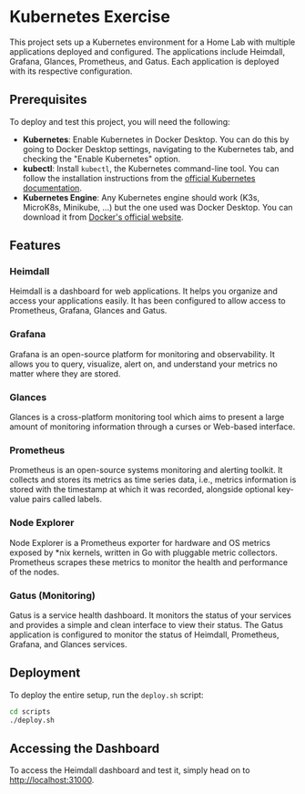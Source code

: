 # Kubernetes Exercise

This project sets up a Kubernetes environment for a Home Lab with multiple applications deployed and configured. The applications include Heimdall, Grafana, Glances, Prometheus, and Gatus. Each application is deployed with its respective configuration.

## Prerequisites

To deploy and test this project, you will need the following:

- **Kubernetes**: Enable Kubernetes in Docker Desktop. You can do this by going to Docker Desktop settings, navigating to the Kubernetes tab, and checking the "Enable Kubernetes" option.
- **kubectl**: Install `kubectl`, the Kubernetes command-line tool. You can follow the installation instructions from the [official Kubernetes documentation](https://kubernetes.io/docs/tasks/tools/install-kubectl/).
- **Kubernetes Engine**: Any Kubernetes engine should work (K3s, MicroK8s, Minikube, ...) but the one used was Docker Desktop. You can download it from [Docker's official website](https://www.docker.com/products/docker-desktop).

## Features

### Heimdall

Heimdall is a dashboard for web applications. It helps you organize and access your applications easily.
It has been configured to allow access to Prometheus, Grafana, Glances and Gatus.

### Grafana

Grafana is an open-source platform for monitoring and observability. It allows you to query, visualize, alert on, and understand your metrics no matter where they are stored.

### Glances

Glances is a cross-platform monitoring tool which aims to present a large amount of monitoring information through a curses or Web-based interface.

### Prometheus

Prometheus is an open-source systems monitoring and alerting toolkit. It collects and stores its metrics as time series data, i.e., metrics information is stored with the timestamp at which it was recorded, alongside optional key-value pairs called labels.

### Node Explorer

Node Explorer is a Prometheus exporter for hardware and OS metrics exposed by *nix kernels, written in Go with pluggable metric collectors. Prometheus scrapes these metrics to monitor the health and performance of the nodes.

### Gatus (Monitoring)

Gatus is a service health dashboard. It monitors the status of your services and provides a simple and clean interface to view their status.
The Gatus application is configured to monitor the status of Heimdall, Prometheus, Grafana, and Glances services.

## Deployment

To deploy the entire setup, run the `deploy.sh` script:

```sh
cd scripts
./deploy.sh
```

## Accessing the Dashboard
To access the Heimdall dashboard and test it, simply head on to [http://localhost:31000](http://localhost:31000/).